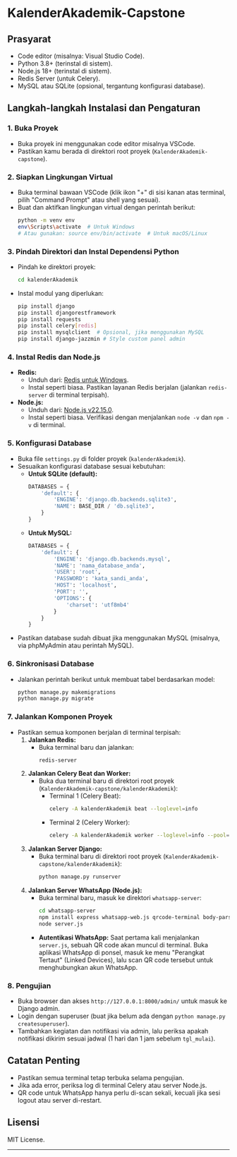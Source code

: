 # KalenderAkademik-Capstone

## Prasyarat
- Code editor (misalnya: Visual Studio Code).
- Python 3.8+ (terinstal di sistem).
- Node.js 18+ (terinstal di sistem).
- Redis Server (untuk Celery).
- MySQL atau SQLite (opsional, tergantung konfigurasi database).

## Langkah-langkah Instalasi dan Pengaturan

### 1. Buka Proyek
- Buka proyek ini menggunakan code editor misalnya VSCode.
- Pastikan kamu berada di direktori root proyek (`KalenderAkademik-capstone`).

### 2. Siapkan Lingkungan Virtual
- Buka terminal bawaan VSCode (klik ikon "+" di sisi kanan atas terminal, pilih "Command Prompt" atau shell yang sesuai).
- Buat dan aktifkan lingkungan virtual dengan perintah berikut:
  ```bash
  python -m venv env
  env\Scripts\activate  # Untuk Windows
  # Atau gunakan: source env/bin/activate  # Untuk macOS/Linux
  ```

### 3. Pindah Direktori dan Instal Dependensi Python
- Pindah ke direktori proyek:
  ```bash
  cd kalenderAkademik
  ```
- Instal modul yang diperlukan:
  ```bash
  pip install django
  pip install djangorestframework
  pip install requests
  pip install celery[redis]
  pip install mysqlclient  # Opsional, jika menggunakan MySQL
  pip install django-jazzmin # Style custom panel admin
  ```

### 4. Instal Redis dan Node.js
- **Redis:**
  - Unduh dari: [Redis untuk Windows](https://github.com/microsoftarchive/redis/releases/download/win-3.0.504/Redis-x64-3.0.504.msi).
  - Instal seperti biasa. Pastikan layanan Redis berjalan (jalankan `redis-server` di terminal terpisah).
- **Node.js:**
  - Unduh dari: [Node.js v22.15.0](https://nodejs.org/dist/v22.15.0/node-v22.15.0-x64.msi).
  - Instal seperti biasa. Verifikasi dengan menjalankan `node -v` dan `npm -v` di terminal.

### 5. Konfigurasi Database
- Buka file `settings.py` di folder proyek (`kalenderAkademik`).
- Sesuaikan konfigurasi database sesuai kebutuhan:
  - **Untuk SQLite (default):**
    ```python
    DATABASES = {
        'default': {
            'ENGINE': 'django.db.backends.sqlite3',
            'NAME': BASE_DIR / 'db.sqlite3',
        }
    }
    ```
  - **Untuk MySQL:**
    ```python
    DATABASES = {
        'default': {
            'ENGINE': 'django.db.backends.mysql',
            'NAME': 'nama_database_anda',
            'USER': 'root',
            'PASSWORD': 'kata_sandi_anda',
            'HOST': 'localhost',
            'PORT': '',
            'OPTIONS': {
                'charset': 'utf8mb4'
            }
        }
    }
    ```
- Pastikan database sudah dibuat jika menggunakan MySQL (misalnya, via phpMyAdmin atau perintah MySQL).

### 6. Sinkronisasi Database
- Jalankan perintah berikut untuk membuat tabel berdasarkan model:
  ```bash
  python manage.py makemigrations
  python manage.py migrate
  ```

### 7. Jalankan Komponen Proyek
- Pastikan semua komponen berjalan di terminal terpisah:
  1. **Jalankan Redis:**
     - Buka terminal baru dan jalankan:
       ```bash
       redis-server
       ```
  2. **Jalankan Celery Beat dan Worker:**
     - Buka dua terminal baru di direktori root proyek (`KalenderAkademik-capstone/kalenderAkademik`):
       - Terminal 1 (Celery Beat):
         ```bash
         celery -A kalenderAkademik beat --loglevel=info
         ```
       - Terminal 2 (Celery Worker):
         ```bash
         celery -A kalenderAkademik worker --loglevel=info --pool=threads
         ```
  3. **Jalankan Server Django:**
     - Buka terminal baru di direktori root proyek (`KalenderAkademik-capstone/kalenderAkademik`):
       ```bash
       python manage.py runserver
       ```
  4. **Jalankan Server WhatsApp (Node.js):**
     - Buka terminal baru, masuk ke direktori `whatsapp-server`:
       ```bash
       cd whatsapp-server
       npm install express whatsapp-web.js qrcode-terminal body-parser cors  # Instal dependensi Node.js
       node server.js
       ```
     - **Autentikasi WhatsApp:** Saat pertama kali menjalankan `server.js`, sebuah QR code akan muncul di terminal. Buka aplikasi WhatsApp di ponsel, masuk ke menu "Perangkat Tertaut" (Linked Devices), lalu scan QR code tersebut untuk menghubungkan akun WhatsApp.

### 8. Pengujian
- Buka browser dan akses `http://127.0.0.1:8000/admin/` untuk masuk ke Django admin.
- Login dengan superuser (buat jika belum ada dengan `python manage.py createsuperuser`).
- Tambahkan kegiatan dan notifikasi via admin, lalu periksa apakah notifikasi dikirim sesuai jadwal (1 hari dan 1 jam sebelum `tgl_mulai`).

## Catatan Penting
- Pastikan semua terminal tetap terbuka selama pengujian.
- Jika ada error, periksa log di terminal Celery atau server Node.js.
- QR code untuk WhatsApp hanya perlu di-scan sekali, kecuali jika sesi logout atau server di-restart.

## Lisensi
MIT License.

---


